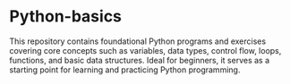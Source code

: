 # Python-basics
This repository contains foundational Python programs and exercises covering core concepts such as variables, data types, control flow, loops, functions, and basic data structures. Ideal for beginners, it serves as a starting point for learning and practicing Python programming.
